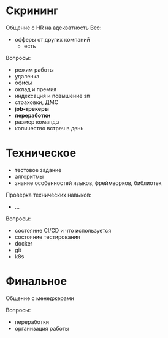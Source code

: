 # Скрининг
Общение с HR на адекватность
Вес:
- офферы от других компаний
	-  есть 


Вопросы:
- режим работы
- удаленка
- офисы
- оклад и премия
- индексация и повышение зп
- страховки, ДМС
- **job-трекеры**
- **переработки**
- размер команды
- количество встреч в день

# Техническое
- тестовое задание
- алгоритмы
- знание особенностей языков, фреймворков, библиотек

Проверка технических навыков:
- ...

Вопросы:
- состояние CI/CD и что используется
- состояние тестирования
- docker
- git
- k8s

# Финальное
Общение с менеджерами

Вопросы:
- переработки
- организация работы